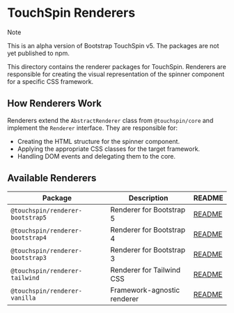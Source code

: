 # TouchSpin Renderers

> [!NOTE]
> This is an alpha version of Bootstrap TouchSpin v5. The packages are not yet published to npm.

This directory contains the renderer packages for TouchSpin. Renderers are responsible for creating the visual representation of the spinner component for a specific CSS framework.

## How Renderers Work

Renderers extend the `AbstractRenderer` class from `@touchspin/core` and implement the `Renderer` interface. They are responsible for:

-   Creating the HTML structure for the spinner component.
-   Applying the appropriate CSS classes for the target framework.
-   Handling DOM events and delegating them to the core.

## Available Renderers

| Package | Description | README |
|---|---|---|
| `@touchspin/renderer-bootstrap5` | Renderer for Bootstrap 5 | [README](./bootstrap5/README.md) |
| `@touchspin/renderer-bootstrap4` | Renderer for Bootstrap 4 | [README](./bootstrap4/README.md) |
| `@touchspin/renderer-bootstrap3` | Renderer for Bootstrap 3 | [README](./bootstrap3/README.md) |
| `@touchspin/renderer-tailwind` | Renderer for Tailwind CSS | [README](./tailwind/README.md) |
| `@touchspin/renderer-vanilla` | Framework-agnostic renderer | [README](./vanilla/README.md) |